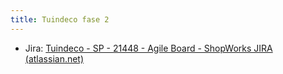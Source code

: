 ```yaml
---
title: Tuindeco fase 2
---
```


- Jira: [Tuindeco - SP - 21448 - Agile Board - ShopWorks JIRA (atlassian.net)](https://shopworks.atlassian.net/jira/software/c/projects/TUINDII/boards/1389)

